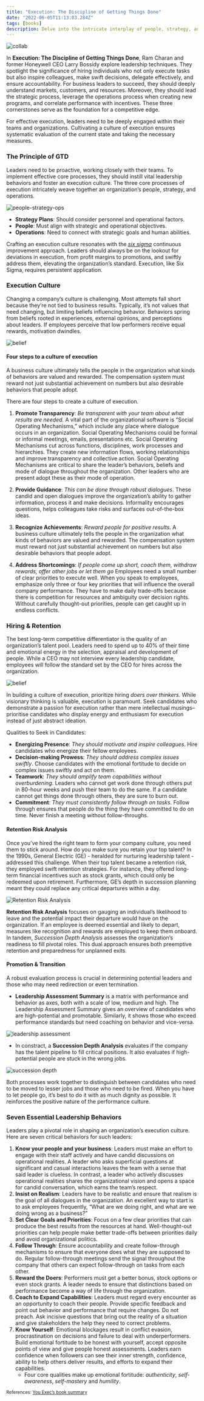 ```yaml
---
title: "Execution: The Discipline of Getting Things Done"
date: "2022-06-05T11:13:03.284Z"
tags: [books]
description: Delve into the intricate interplay of people, strategy, and operations as you navigate the core processes that drive tangible results.
---
```


![collab](./team.jpg)

In **Execution: The Discipline of Getting Things Done**, Ram Charan and former Honeywell CEO Larry Bossidy explore leadership techniques. They spotlight the significance of hiring individuals who not only execute tasks but also inspire colleagues, make swift decisions, delegate effectively, and ensure accountability. For business leaders to succeed, they should deeply understand markets, customers, and resources. Moreover, they should lead the strategic process, leverage the operations process when creating new programs, and correlate performance with incentives. These three cornerstones serve as the foundation for a competitive edge.

For effective execution, leaders need to be deeply engaged within their teams and organizations. Cultivating a culture of execution ensures systematic evaluation of the current state and taking the necessary measures.

### The Principle of GTD

Leaders need to be proactive, working closely with their teams. To implement effective core processes, they should instill vital leadership behaviors and foster an execution culture. The three core processes of execution intricately weave together an organization’s people, strategy, and operations.

![people-strategy-ops](./core-execs.png)

- **Strategy Plans**: Should consider personnel and operational factors.
- **People**: Must align with strategic and operational objectives.
- **Operations**: Need to connect with strategic goals and human abilities.

Crafting an execution culture resonates with the <a href="https://www.investopedia.com/terms/s/six-sigma.asp" target="_blank">_six sigma_</a> continuous improvement approach. Leaders should always be on the lookout for deviations in execution, from profit margins to promotions, and swiftly address them, elevating the organization’s standard. Execution, like Six Sigma, requires persistent application.

### Execution Culture

Changing a company’s culture is challenging. Most attempts fall short because they’re not tied to business results. Typically, it’s not values that need changing, but limiting beliefs influencing behavior. Behaviors spring from beliefs rooted in experiences, external opinions, and perceptions about leaders. If employees perceive that low performers receive equal rewards, motivation dwindles.

![belief](./belief.png)

#### Four steps to a culture of execution

A business culture ultimately tells the people in the organization what kinds of behaviors are valued and rewarded. The compensation system must reward not just substantial achievement on numbers but also desirable behaviors that people adopt.

There are four steps to create a culture of execution.

1. **Promote Transparency**: _Be transparent with your team about what results are needed_. A vital part of the organizational software is “Social Operating Mechanisms,” which include any place where dialogue occurs in an organization. Social Operating Mechanisms could be formal or informal meetings, emails, presentations etc. Social Operating Mechanisms cut across functions, disciplines, work processes and hierarchies. They create new information flows, working relationships and improve transparency and collective action. Social Operating Mechanisms are critical to share the leader’s behaviors, beliefs and mode of dialogue throughout the organization. Other leaders who are present adopt these as their mode of operation.

2. **Provide Guidance**: _This can be done through robust dialogues_. These candid and open dialogues improve the organization’s ability to gather information, process it and make decisions. Informality encourages questions, helps colleagues take risks and surfaces out-of-the-box ideas.

3. **Recognize Achievements**: _Reward people for positive results_. A business culture ultimately tells the people in the organization what kinds of behaviors are valued and rewarded. The compensation system must reward not just substantial achievement on numbers but also desirable behaviors that people adopt.

4. **Address Shortcomings**: _If people come up short, coach them, withdraw rewards, offer other jobs or let them go_ Employees need a small number of clear priorities to execute well. When you speak to employees, emphasize only three or four key priorities that will influence the overall company performance. They have to make daily trade-offs because there is competition for resources and ambiguity over decision rights. Without carefully thought-out priorities, people can get caught up in endless conflicts.

### Hiring & Retention

The best long-term competitive differentiator is the quality of an organization’s talent pool. Leaders need to spend up to 40% of their time and emotional energy in the selection, appraisal and development of people. While a CEO may not interview every leadership candidate, employees will follow the standard set by the CEO for hires across the organization.

![belief](./hiring.png)

In building a culture of execution, prioritize hiring _doers over thinkers_. While visionary thinking is valuable, execution is paramount. Seek candidates who demonstrate a passion for execution rather than mere intellectual musings–prioritise candidates who display energy and enthusiasm for execution instead of just abstract ideation.

Qualities to Seek in Candidates:
- **Energizing Presence**: _They should motivate and inspire colleagues_. Hire candidates who energize their fellow employees.
- **Decision-making Prowess**: _They should address complex issues swiftly_. Choose candidates with the emotional fortitude to decide on complex issues swiftly and act on them.
- **Teamwork**: _They should amplify team capabilities without overburdening_. Leaders who cannot get work done through others put in 80-hour weeks and push their team to do the same. If a candidate cannot get things done through others, they are sure to burn out.
- **Commitment**: _They must consistently follow through on tasks_. Follow through ensures that people do the thing they have committed to do on time. Never finish a meeting without follow-throughs.

#### Retention Risk Analysis

Once you’ve hired the right team to form your company culture, you need them to stick around. How do you make sure you retain your top talent? In the 1990s, General Electric (GE) - heralded for nurturing leadership talent - addressed this challenge. When their top talent became a retention risk, they employed swift retention strategies. For instance, they offered long-term financial incentives such as stock grants, which could only be redeemed upon retirement. Furthermore, GE’s depth in succession planning meant they could replace any critical departures within a day.

![Retention Risk Analysis](./rra.png)

**Retention Risk Analysis** focuses on gauging an individual’s likelihood to leave and the potential impact their departure would have on the organization. If an employee is deemed essential and likely to depart, measures like recognition and rewards are employed to keep them onboard. In tandem, _Succession Depth Analysis_ assesses the organization’s readiness to fill pivotal roles. This dual approach ensures both preemptive retention and preparedness for unplanned exits.

#### Promotion & Transition

A robust evaluation process is crucial in determining potential leaders and those who may need redirection or even termination.

- **Leadership Assessment Summary** is a matrix with performance and behavior as axes, both with a scale of low, medium and high. The Leadership Assessment Summary gives an overview of candidates who are high-potential and promotable. Similarly, it shows those who exceed performance standards but need coaching on behavior and vice-versa. 

![leadership assessment](./las.png)

- In constract, a **Succession Depth Analysis** evaluates if the company has the talent pipeline to fill critical positions. It also evaluates if high-potential people are stuck in the wrong jobs.

![succession depth](./sda.png)

Both processes work together to distinguish between candidates who need to be moved to lesser jobs and those who need to be fired. When you have to let people go, it’s best to do it with as much dignity as possible. It reinforces the positive nature of the performance culture.

### Seven Essential Leadership Behaviors

Leaders play a pivotal role in shaping an organization’s execution culture. Here are seven critical behaviors for such leaders:

1. **Know your people and your business**: Leaders must make an effort to engage with their staff actively and have candid discussions on operational realities. A leader who asks superficial questions at significant and casual interactions leaves the team with a sense that said leader is clueless. In contrast, a leader who actively discusses operational realities shares the organizational vision and opens a space for candid conversation, which earns the team’s respect.
2. **Insist on Realism**: Leaders have to be realistic and ensure that realism is the goal of all dialogues in the organization. An excellent way to start is to ask employees frequently, “What are we doing right, and what are we doing wrong as a business?”
3. **Set Clear Goals and Priorities**: Focus on a few clear priorities that can produce the best results from the resources at hand. Well-thought-out priorities can help people make better trade-offs between priorities daily and avoid organizational politics.
4. **Follow Through**: Ensure accountability and create follow-through mechanisms to ensure that everyone does what they are supposed to do. Regular follow-through meetings send the signal throughout the company that others can expect follow-through on tasks from each other.
5. **Reward the Doers**: Performers must get a better bonus, stock options or even stock grants. A leader needs to ensure that distinctions based on performance become a way of life through the organization.
6. **Coach to Expand Capabilities**: Leaders must regard every encounter as an opportunity to coach their people. Provide specific feedback and point out behavior and performance that require changes. Do not preach. Ask incisive questions that bring out the reality of a situation and give stakeholders the help they need to correct problems.
7. **Know Yourself**: Emotional blockages result in conflict evasion, procrastination on decisions and failure to deal with underperformers. Build emotional fortitude to be honest with yourself, accept opposite points of view and give people honest assessments. Leaders earn confidence when followers can see their inner strength, confidence, ability to help others deliver results, and efforts to expand their capabilities. 
   - Four core qualities make up emotional fortitude: _authenticity_, _self-awareness_, _self-mastery_ and _humility_.

<small>References: <a href="https://youexec.com/book-summaries/execution-the-discipline-of-getting-things-done?r=yt" target="_blank">You Exec’s book summary</a></small>

